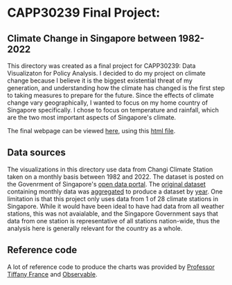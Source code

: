 # CAPP30239 Final Project: 
## Climate Change in Singapore between 1982-2022

This directory was created as a final project for CAPP30239: Data Visualizaton for Policy Analysis. I decided to do my project on climate change because I believe it is the biggest existential threat of my generation, and understanding how the climate has changed is the first step to taking measures to prepare for the future. Since the effects of climate change vary geographically, I wanted to focus on my home country of Singapore specifically. I chose to focus on temperature and rainfall, which are the two most important aspects of Singapore's climate.

The final webpage can be viewed [here](https://collins-ps.github.io/CAPP30239_FA22/final_project/final_project_collins), using this [html file](final_project_collins.html).

## Data sources
The visualizations in this directory use data from Changi Climate Station taken on a monthly basis between 1982 and 2022. The dataset is posted on the Govenrment of Singapore's [open data portal](https://data.gov.sg/). The [original dataset](sg_weather.csv) containing monthly data was [aggregated](convert_to_years.py) to produce a dataset by [year](sg_weather_year.csv). One limitation is that this project only uses data from 1 of 28 climate stations in Singapore. While it would have been ideal to have had data from all weather stations, this was not avaialable, and the Singapore Government says that data from one station is representative of all stations nation-wide, thus the analysis here is generally relevant for the country as a whole.

## Reference code
A lot of reference code to produce the charts was provided by [Professor Tiffany France](https://github.com/tiffanyfrance/CAPP30239_FA22) and [Observable](https://observablehq.com/). 
